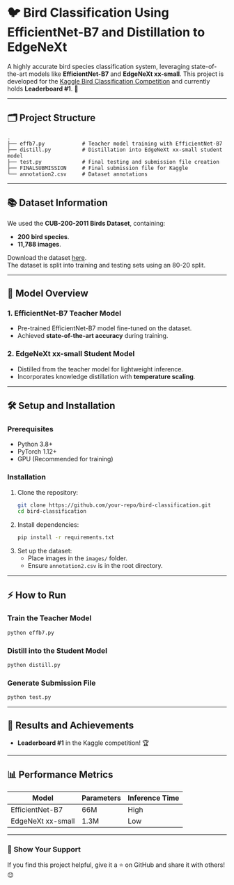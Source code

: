 # 🐦 Bird Classification Using EfficientNet-B7 and Distillation to EdgeNeXt

A highly accurate bird species classification system, leveraging state-of-the-art models like **EfficientNet-B7** and **EdgeNeXt xx-small**. This project is developed for the [Kaggle Bird Classification Competition](https://www.kaggle.com/competitions/bird-classification-anokha/data) and currently holds **Leaderboard #1**. 🚀

---


## 🗂️ Project Structure
```
.
├── effb7.py            # Teacher model training with EfficientNet-B7
├── distill.py          # Distillation into EdgeNeXt xx-small student model
├── test.py             # Final testing and submission file creation
├── FINALSUBMISSION     # Final submission file for Kaggle
└── annotation2.csv     # Dataset annotations
```

---

## 📚 Dataset Information
We used the **CUB-200-2011 Birds Dataset**, containing:
- **200 bird species**.
- **11,788 images**.

Download the dataset [here](http://www.vision.caltech.edu/datasets/cub_200_2011/).  
The dataset is split into training and testing sets using an 80-20 split.

---

## 🚀 Model Overview
### 1. **EfficientNet-B7 Teacher Model**
   - Pre-trained EfficientNet-B7 model fine-tuned on the dataset.
   - Achieved **state-of-the-art accuracy** during training.

### 2. **EdgeNeXt xx-small Student Model**
   - Distilled from the teacher model for lightweight inference.
   - Incorporates knowledge distillation with **temperature scaling**.

---

## 🛠️ Setup and Installation
### Prerequisites
- Python 3.8+
- PyTorch 1.12+
- GPU (Recommended for training)

### Installation
1. Clone the repository:
   ```bash
   git clone https://github.com/your-repo/bird-classification.git
   cd bird-classification
   ```
2. Install dependencies:
   ```bash
   pip install -r requirements.txt
   ```
3. Set up the dataset:
   - Place images in the `images/` folder.
   - Ensure `annotation2.csv` is in the root directory.

---

## ⚡ How to Run
### Train the Teacher Model
```bash
python effb7.py
```

### Distill into the Student Model
```bash
python distill.py
```

### Generate Submission File
```bash
python test.py
```

---

## 🏅 Results and Achievements
- **Leaderboard #1** in the Kaggle competition! 🏆
---

## 📊 Performance Metrics

| Model                | Parameters     | Inference Time |
|----------------------|----------------|----------------|
| EfficientNet-B7      | 66M            | High           |
| EdgeNeXt xx-small    | 1.3M           | Low            |

---

### 🌟 **Show Your Support**
If you find this project helpful, give it a ⭐ on GitHub and share it with others! 😊
